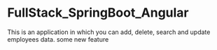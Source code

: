 # FullStack_SpringBoot_Angular

This is an application in which you can add, delete, search and update employees data.
some new feature